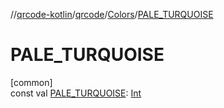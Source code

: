 //[qrcode-kotlin](../../../index.md)/[qrcode](../index.md)/[Colors](index.md)/[PALE_TURQUOISE](-p-a-l-e_-t-u-r-q-u-o-i-s-e.md)

# PALE_TURQUOISE

[common]\
const val [PALE_TURQUOISE](-p-a-l-e_-t-u-r-q-u-o-i-s-e.md): [Int](https://kotlinlang.org/api/latest/jvm/stdlib/kotlin/-int/index.html)
